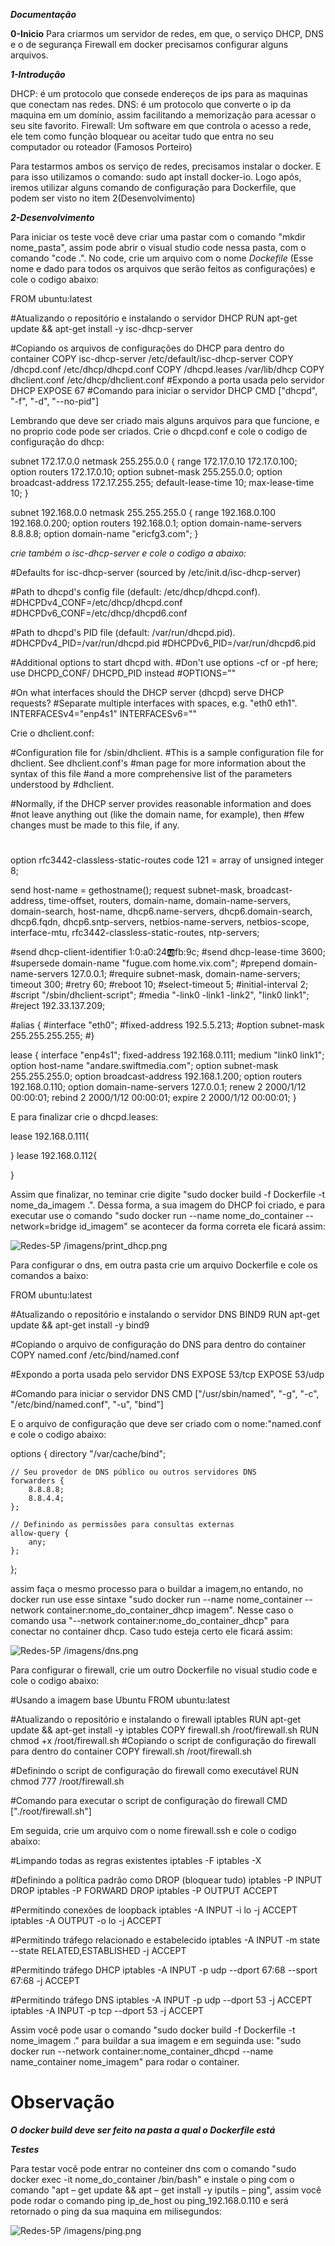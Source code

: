 ***Documentação***

**0-Inicio**
Para criarmos um servidor de redes, em que, o serviço DHCP, DNS e o de segurança Firewall em docker precisamos configurar alguns arquivos.

***1-Introdução***

DHCP: é um protocolo que consede endereços de ips para as maquinas que conectam nas redes.
DNS: é um protocolo que converte o ip da maquina em um domínio, assim facilitando a memorização para acessar o seu site favorito.
Firewall: Um software em que controla o acesso a rede, ele tem como função bloquear ou aceitar tudo que entra no seu computador ou roteador (Famosos Porteiro)

Para testarmos ambos os serviço de redes, precisamos instalar o docker. E para isso utilizamos o comando: sudo apt install docker-io. Logo após, iremos utilizar alguns comando de configuração para Dockerfile, que podem ser visto no item 2(Desenvolvimento)

***2-Desenvolvimento***

Para iniciar os teste você deve criar uma pastar com o comando "mkdir nome_pasta", assim pode abrir o visual studio code nessa pasta, com o comando "code .". No code, crie um arquivo com o nome *Dockefile* (Esse nome e dado para todos os arquivos que serão feitos as configurações) e cole o codigo abaixo:

FROM ubuntu:latest

#Atualizando o repositório e instalando o servidor DHCP
RUN apt-get update && apt-get install -y isc-dhcp-server

#Copiando os arquivos de configurações do DHCP para dentro do container
COPY  isc-dhcp-server /etc/default/isc-dhcp-server
COPY /dhcpd.conf /etc/dhcp/dhcpd.conf
COPY /dhcpd.leases /var/lib/dhcp
COPY dhclient.conf /etc/dhcp/dhclient.conf
#Expondo a porta usada pelo servidor DHCP
EXPOSE 67
#Comando para iniciar o servidor DHCP
CMD ["dhcpd", "-f", "-d", "--no-pid"]

Lembrando que deve ser criado mais alguns arquivos para que funcione, e no proprio code pode ser criados. Crie o dhcpd.conf e cole o codigo de configuração do dhcp:

subnet 172.17.0.0 netmask 255.255.0.0 {
    range 172.17.0.10 172.17.0.100;
    option routers 172.17.0.10;
    option subnet-mask 255.255.0.0;
    option broadcast-address 172.17.255.255;
    default-lease-time 10;
    max-lease-time 10;
}

subnet 192.168.0.0 netmask 255.255.255.0 {
  range 192.168.0.100 192.168.0.200;
  option routers 192.168.0.1;
  option domain-name-servers 8.8.8.8;
  option domain-name "ericfg3.com";
}

 *crie também o isc-dhcp-server e cole o codigo a abaixo:*
 
 #Defaults for isc-dhcp-server (sourced by /etc/init.d/isc-dhcp-server)

#Path to dhcpd's config file (default: /etc/dhcp/dhcpd.conf).
#DHCPDv4_CONF=/etc/dhcp/dhcpd.conf
#DHCPDv6_CONF=/etc/dhcp/dhcpd6.conf

#Path to dhcpd's PID file (default: /var/run/dhcpd.pid).
#DHCPDv4_PID=/var/run/dhcpd.pid
#DHCPDv6_PID=/var/run/dhcpd6.pid

#Additional options to start dhcpd with.
#Don't use options -cf or -pf here; use DHCPD_CONF/ DHCPD_PID instead
#OPTIONS=""

#On what interfaces should the DHCP server (dhcpd) serve DHCP requests?
#Separate multiple interfaces with spaces, e.g. "eth0 eth1".
INTERFACESv4="enp4s1"
INTERFACESv6=""

Crie o dhclient.conf:

#Configuration file for /sbin/dhclient.
#This is a sample configuration file for dhclient. See dhclient.conf's
#man page for more information about the syntax of this file
#and a more comprehensive list of the parameters understood by
#dhclient.

#Normally, if the DHCP server provides reasonable information and does
#not leave anything out (like the domain name, for example), then
#few changes must be made to this file, if any.
#

option rfc3442-classless-static-routes code 121 = array of unsigned integer 8;

send host-name = gethostname();
request subnet-mask, broadcast-address, time-offset, routers,
	domain-name, domain-name-servers, domain-search, host-name,
	dhcp6.name-servers, dhcp6.domain-search, dhcp6.fqdn, dhcp6.sntp-servers,
	netbios-name-servers, netbios-scope, interface-mtu,
	rfc3442-classless-static-routes, ntp-servers;

#send dhcp-client-identifier 1:0:a0:24:ab:fb:9c;
#send dhcp-lease-time 3600;
#supersede domain-name "fugue.com home.vix.com";
#prepend domain-name-servers 127.0.0.1;
#require subnet-mask, domain-name-servers;
timeout 300;
#retry 60;
#reboot 10;
#select-timeout 5;
#initial-interval 2;
#script "/sbin/dhclient-script";
#media "-link0 -link1 -link2", "link0 link1";
#reject 192.33.137.209;

#alias {
#interface "eth0";
#fixed-address 192.5.5.213;
#option subnet-mask 255.255.255.255;
#}

lease {
 interface "enp4s1";
 fixed-address 192.168.0.111;
 medium "link0 link1";
 option host-name "andare.swiftmedia.com";
 option subnet-mask 255.255.255.0;
 option broadcast-address 192.168.1.200;
 option routers 192.168.0.110;
 option domain-name-servers 127.0.0.1;
 renew 2 2000/1/12 00:00:01;
 rebind 2 2000/1/12 00:00:01;
 expire 2 2000/1/12 00:00:01;
}

E para finalizar crie o dhcpd.leases:

lease 192.168.0.111{

}
lease 192.168.0.112{
    
}

Assim que finalizar, no teminar crie digite "sudo docker build -f Dockerfile -t nome_da_imagem .". Dessa forma, a sua imagem do DHCP foi criado, e para executar use o comando "sudo docker run --name nome_do_container --network=bridge  id_imagem"
se acontecer da forma correta ele ficará assim:

![ Redes-5P
/imagens/print_dhcp.png
](imagens/print_dhcp.png)

Para configurar o dns, em outra pasta crie um arquivo Dockerfile e cole os comandos a baixo:

FROM ubuntu:latest

#Atualizando o repositório e instalando o servidor DNS BIND9
RUN apt-get update && apt-get install -y bind9

#Copiando o arquivo de configuração do DNS para dentro do container
COPY named.conf /etc/bind/named.conf

#Expondo a porta usada pelo servidor DNS
EXPOSE 53/tcp
EXPOSE 53/udp

#Comando para iniciar o servidor DNS
CMD ["/usr/sbin/named", "-g", "-c", "/etc/bind/named.conf", "-u", "bind"]

E o arquivo de configuração que deve ser criado com o nome:"named.conf e cole o codigo abaixo:

options {
    directory "/var/cache/bind";

    // Seu provedor de DNS público ou outros servidores DNS
    forwarders {
        8.8.8.8;
        8.8.4.4;
    };

    // Definindo as permissões para consultas externas
    allow-query {
        any;
    };
};

assim faça o mesmo processo para o buildar a imagem,no entando, no docker run use esse sintaxe "sudo docker run --name nome_container --network container:nome_do_container_dhcp imagem". Nesse caso o comando usa "--network container:nome_do_container_dhcp" para conectar no container dhcp. Caso tudo esteja certo ele ficará assim: 

![ Redes-5P
/imagens/dns.png
](imagens/dns.png)

Para configurar o firewall, crie um outro Dockerfile no visual studio code e cole o codigo abaixo:

#Usando a imagem base Ubuntu
FROM ubuntu:latest

#Atualizando o repositório e instalando o firewall iptables
RUN apt-get update && apt-get install -y iptables
COPY firewall.sh /root/firewall.sh
RUN  chmod +x /root/firewall.sh
#Copiando o script de configuração do firewall para dentro do container
COPY firewall.sh /root/firewall.sh

#Definindo o script de configuração do firewall como executável
RUN  chmod 777 /root/firewall.sh

#Comando para executar o script de configuração do firewall
CMD ["./root/firewall.sh"]


Em seguida, crie um arquivo com o nome firewall.ssh e cole o codigo abaixo:


#Limpando todas as regras existentes
iptables -F
iptables -X

#Definindo a política padrão como DROP (bloquear tudo)
iptables -P INPUT DROP
iptables -P FORWARD DROP
iptables -P OUTPUT ACCEPT

#Permitindo conexões de loopback
iptables -A INPUT -i lo -j ACCEPT
iptables -A OUTPUT -o lo -j ACCEPT

#Permitindo tráfego relacionado e estabelecido
iptables -A INPUT -m state --state RELATED,ESTABLISHED -j ACCEPT

#Permitindo tráfego DHCP
iptables -A INPUT -p udp --dport 67:68 --sport 67:68 -j ACCEPT

#Permitindo tráfego DNS
iptables -A INPUT -p udp --dport 53 -j ACCEPT
iptables -A INPUT -p tcp --dport 53 -j ACCEPT

Assim você pode usar o comando "sudo docker build -f Dockerfile -t nome_imagem ." para buildar a sua imagem e em seguinda use: "sudo docker run --network container:nome_container_dhcpd --name name_container nome_imagem" para rodar o container.
# Observação 
***O docker build deve ser feito na pasta a qual o Dockerfile está***


***Testes***

Para testar você pode entrar no conteiner dns com o comando "sudo docker exec -it nome_do_container /bin/bash" e instale o ping com o comando "apt – get update && apt – get install -y iputils – ping", assim você pode rodar o comando ping ip_de_host ou ping_192.168.0.110 e será retornado o ping da sua maquina em milisegundos:


![ Redes-5P
/imagens/ping.png
](imagens/ping.png)
